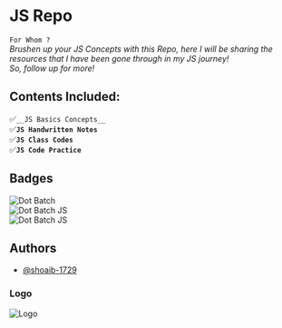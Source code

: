 
# JS Repo

`For Whom ?`\
_Brushen up your JS Concepts with this Repo, here I will be sharing the resources that I have been gone through in my JS journey!_\
_So, follow up for more!_

## Contents Included:

✅`__JS Basics Concepts__`\
✅__`JS Handwritten Notes`__\
✅__`JS Class Codes`__\
✅__`JS Code Practice`__

## Badges

![Dot Batch](https://img.shields.io/badge/JS-Basics-green)\
![Dot Batch JS](https://img.shields.io/badge/JS-Advance-blue.svg)\
![Dot Batch JS](https://img.shields.io/badge/Dot-Batch-blue.svg)




## Authors

- [@shoaib-1729](https://github.com/shoaib-1729/JS_Mastery)


### Logo

![Logo](https://miro.medium.com/v2/resize:fit:828/format:webp/1*3EQ9It94S6iCkFp0CiJK4g.png)

